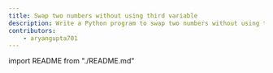 ```yaml
---
title: Swap two numbers without using third variable
description: Write a Python program to swap two numbers without using third variable.
contributors:
    - aryangupta701
---
```


import README from "./README.md"

<README />
